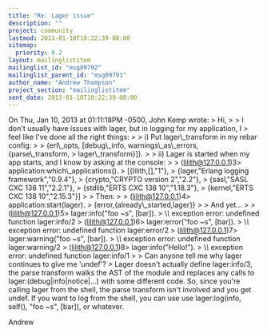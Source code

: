 ```yaml
---
title: "Re: Lager issue"
description: ""
project: community
lastmod: 2013-01-10T10:22:39-08:00
sitemap:
  priority: 0.2
layout: mailinglistitem
mailinglist_id: "msg09792"
mailinglist_parent_id: "msg09791"
author_name: "Andrew Thompson"
project_section: "mailinglistitem"
sent_date: 2013-01-10T10:22:39-08:00
---
```



On Thu, Jan 10, 2013 at 01:11:18PM -0500, John Kemp wrote:
&gt; Hi,
&gt; 
&gt; I don't usually have issues with lager, but in logging for my application, I 
&gt; feel like I've done all the right things:
&gt; 
&gt; i) Put lager\\_transform in my rebar config:
&gt; 
&gt; {erl\\_opts, [debug\\_info, warnings\\_as\\_errors, {parse\\_transform, 
&gt; lager\\_transform}]}.
&gt; 
&gt; ii) Lager is started when my app starts, and I know by asking at the console:
&gt; 
&gt; (lilith@127.0.0.1)3&gt; application:which\\_applications().
&gt; [{lilith,[],"1"},
&gt; {lager,"Erlang logging framework","0.9.4"},
&gt; {crypto,"CRYPTO version 2","2.2"},
&gt; {sasl,"SASL CXC 138 11","2.2.1"},
&gt; {stdlib,"ERTS CXC 138 10","1.18.3"},
&gt; {kernel,"ERTS CXC 138 10","2.15.3"}]
&gt; 
&gt; Then:
&gt; 
&gt; (lilith@127.0.0.1)4&gt; application:start(lager).
&gt; {error,{already\\_started,lager}}
&gt; 
&gt; And yet... 
&gt; 
&gt; (lilith@127.0.0.1)5&gt; lager:info("foo ~s", [bar]). 
&gt; \\*\\* exception error: undefined function lager:info/2
&gt; (lilith@127.0.0.1)6&gt; lager:error("foo ~s", [bar]).
&gt; \\*\\* exception error: undefined function lager:error/2
&gt; (lilith@127.0.0.1)7&gt; lager:warning("foo ~s", [bar]).
&gt; \\*\\* exception error: undefined function lager:warning/2
&gt; (lilith@127.0.0.1)8&gt; lager:info("Hello!"). 
&gt; \\*\\* exception error: undefined function lager:info/1
&gt; 
&gt; Can anyone tell me why lager continues to give me 'undef'?
&gt; 
Lager doesn't actually define lager:info/3, the parse transform walks
the AST of the module and replaces any calls to
lager:(debug|info|notice|...) with some different code. So, since you're
calling lager from the shell, the parse transform isn't involved and you
get undef. If you want to log from the shell, you can use use
lager:log(info, self(), "foo ~s", [bar]), or whatever.

Andrew

